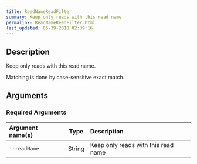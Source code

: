 ```yaml
---
title: ReadNameReadFilter
summary: Keep only reads with this read name
permalink: ReadNameReadFilter.html
last_updated: 05-39-2018 02:39:16
---
```



## Description

Keep only reads with this read name.

 <p>Matching is done by case-sensitive exact match.</p>

## Arguments

### Required Arguments

| Argument name(s) | Type | Description |
| :--------------- | :--: | :------ |
| `--readName` | String | Keep only reads with this read name |


